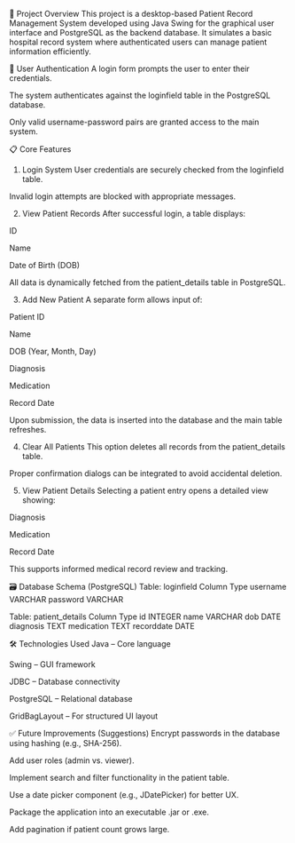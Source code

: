📌 Project Overview
This project is a desktop-based Patient Record Management System developed using Java Swing for the graphical user interface and PostgreSQL as the backend database. It simulates a basic hospital record system where authenticated users can manage patient information efficiently.

🔐 User Authentication
A login form prompts the user to enter their credentials.

The system authenticates against the loginfield table in the PostgreSQL database.

Only valid username-password pairs are granted access to the main system.

📋 Core Features
1. Login System
User credentials are securely checked from the loginfield table.

Invalid login attempts are blocked with appropriate messages.

2. View Patient Records
After successful login, a table displays:

ID

Name

Date of Birth (DOB)

All data is dynamically fetched from the patient_details table in PostgreSQL.

3. Add New Patient
A separate form allows input of:

Patient ID

Name

DOB (Year, Month, Day)

Diagnosis

Medication

Record Date

Upon submission, the data is inserted into the database and the main table refreshes.

4. Clear All Patients
This option deletes all records from the patient_details table.

Proper confirmation dialogs can be integrated to avoid accidental deletion.

5. View Patient Details
Selecting a patient entry opens a detailed view showing:

Diagnosis

Medication

Record Date

This supports informed medical record review and tracking.

🗃️ Database Schema (PostgreSQL)
Table: loginfield
Column	Type
username	VARCHAR
password	VARCHAR

Table: patient_details
Column	Type
id	INTEGER
name	VARCHAR
dob	DATE
diagnosis	TEXT
medication	TEXT
recorddate	DATE

🛠️ Technologies Used
Java – Core language

Swing – GUI framework

JDBC – Database connectivity

PostgreSQL – Relational database

GridBagLayout – For structured UI layout

✅ Future Improvements (Suggestions)
Encrypt passwords in the database using hashing (e.g., SHA-256).

Add user roles (admin vs. viewer).

Implement search and filter functionality in the patient table.

Use a date picker component (e.g., JDatePicker) for better UX.

Package the application into an executable .jar or .exe.

Add pagination if patient count grows large.
